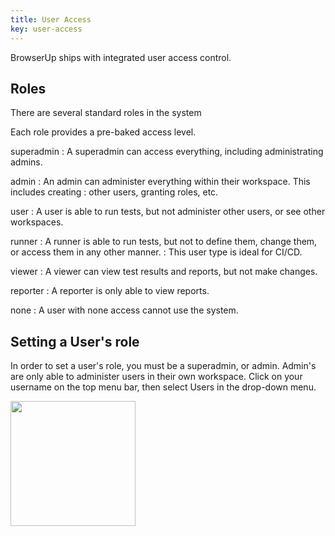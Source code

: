 ```yaml
---
title: User Access
key: user-access
---
```


BrowserUp ships with integrated user access control.

## Roles

There are several standard roles in the system

Each role provides a pre-baked access level.

superadmin
: A superadmin can access everything, including administrating admins.

admin
: An admin can administer everything within their workspace. This includes creating
: other users, granting roles, etc.

user
: A user is able to run tests, but not administer other users, or see other workspaces.

runner
: A runner is able to run tests, but not to define them, change them, or access them in any other manner.
: This user type is ideal for CI/CD.

viewer
: A viewer can view test results and reports, but not make changes.

reporter
: A reporter is only able to view reports.

none
: A user with none access cannot use the system.


## Setting a User's role

In order to set a user's role, you must be a superadmin, or admin. Admin's are only able
to administer users in their own workspace. Click on your username on the top menu bar, then select Users in the
drop-down menu.

[<img src="{{ site.baseurl }}/assets/images/admin/users-menu.png" width="200"/>](assets/images/admin/users-menu.png)
